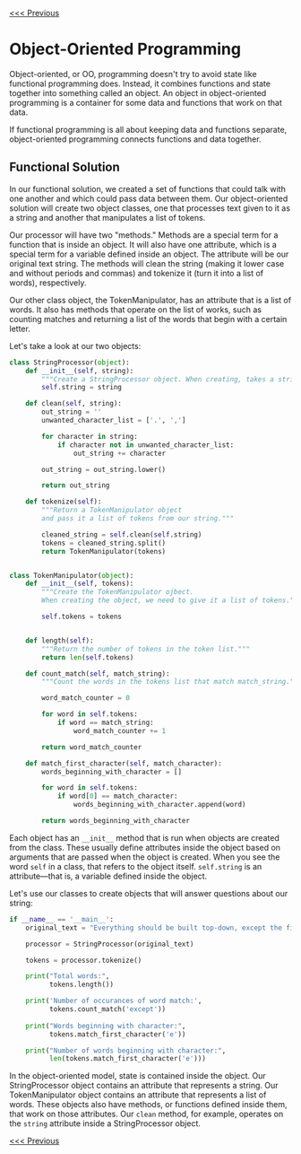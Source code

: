 [<<< Previous](functional.md)

# Object-Oriented Programming

Object-oriented, or OO, programming doesn't try to avoid state like functional programming does. Instead, it combines functions and state together into something called an object. An object in object-oriented programming is a container for some data and functions that work on that data.

If functional programming is all about keeping data and functions separate, object-oriented programming connects functions and data together.

## Functional Solution

In our functional solution, we created a set of functions that could talk with one another and which could pass data between them. Our object-oriented solution will create two object classes, one that processes text given to it as a string and another that manipulates a list of tokens. 

Our processor will have two "methods." Methods are a special term for a function that is inside an object. It will also have one attribute, which is a special term for a variable defined inside an object. The attribute will be our original text string. The methods will clean the string (making it lower case and without periods and commas) and tokenize it (turn it into a list of words), respectively.

Our other class object, the TokenManipulator, has an attribute that is a list of words. It also has methods that operate on the list of works, such as counting matches and returning a list of the words that begin with a certain letter.

Let's take a look at our two objects:

```python
class StringProcessor(object):
    def __init__(self, string):
        """Create a StringProcessor object. When creating, takes a string."""
        self.string = string

    def clean(self, string):
        out_string = ''
        unwanted_character_list = ['.', ',']

        for character in string:
            if character not in unwanted_character_list:
                out_string += character

        out_string = out_string.lower()

        return out_string

    def tokenize(self):
        """Return a TokenManipulator object
        and pass it a list of tokens from our string."""

        cleaned_string = self.clean(self.string)
        tokens = cleaned_string.split()
        return TokenManipulator(tokens)


class TokenManipulator(object):
    def __init__(self, tokens):
        """Create the TokenManipulator ojbect.
        When creating the object, we need to give it a list of tokens."""

        self.tokens = tokens


    def length(self):
        """Return the number of tokens in the token list."""
        return len(self.tokens)

    def count_match(self, match_string):
        """Count the words in the tokens list that match match_string."""

        word_match_counter = 0

        for word in self.tokens:
            if word == match_string:
                word_match_counter += 1

        return word_match_counter

    def match_first_character(self, match_character):
        words_beginning_with_character = []

        for word in self.tokens:
            if word[0] == match_character:
                words_beginning_with_character.append(word)

        return words_beginning_with_character
```

Each object has an `__init__` method that is run when objects are created from the class. These usually define attributes inside the object based on arguments that are passed when the object is created. When you see the word `self` in a class, that refers to the object itself. `self.string` is an attribute—that is, a variable defined inside the object.

Let's use our classes to create objects that will answer questions about our string:

```python
if __name__ == '__main__':
    original_text = "Everything should be built top-down, except the first time."

    processor = StringProcessor(original_text)

    tokens = processor.tokenize()

    print("Total words:",
          tokens.length())

    print('Number of occurances of word match:',
          tokens.count_match('except'))
    
    print("Words beginning with character:",
          tokens.match_first_character('e'))

    print("Number of words beginning with character:",
          len(tokens.match_first_character('e')))
```

In the object-oriented model, state is contained inside the object. Our StringProcessor object contains an attribute that represents a string. Our TokenManipulator object contains an attribute that represents a list of words. These objects also have methods, or functions defined inside them, that work on those attributes. Our `clean` method, for example, operates on the `string` attribute inside a StringProcessor object.

[<<< Previous](functional.md)

